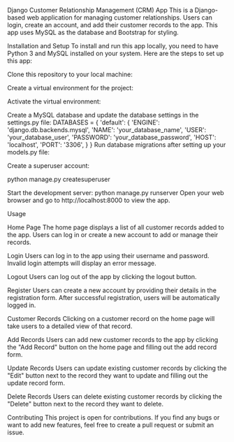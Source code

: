 Django Customer Relationship Management (CRM) App
This is a Django-based web application for managing customer relationships. Users can login, create an account, and add their customer records to the app. This app uses MySQL as the database and Bootstrap for styling.

Installation and Setup
To install and run this app locally, you need to have Python 3 and MySQL installed on your system. Here are the steps to set up this app:

Clone this repository to your local machine:

Create a virtual environment for the project:

Activate the virtual environment:

Create a MySQL database and update the database settings in the settings.py file:
DATABASES = {
    'default': {
        'ENGINE': 'django.db.backends.mysql',
        'NAME': 'your_database_name',
        'USER': 'your_database_user',
        'PASSWORD': 'your_database_password',
        'HOST': 'localhost',
        'PORT': '3306',
    }
}
Run database migrations after setting up your models.py file:

Create a superuser account:

python manage.py createsuperuser

Start the development server:
python manage.py runserver
Open your web browser and go to http://localhost:8000 to view the app.


Usage


Home Page
The home page displays a list of all customer records added to the app. Users can log in or create a new account to add or manage their records.

Login
Users can log in to the app using their username and password. Invalid login attempts will display an error message.

Logout
Users can log out of the app by clicking the logout button.

Register
Users can create a new account by providing their details in the registration form. After successful registration, users will be automatically logged in.

Customer Records
Clicking on a customer record on the home page will take users to a detailed view of that record.

Add Records
Users can add new customer records to the app by clicking the "Add Record" button on the home page and filling out the add record form.

Update Records
Users can update existing customer records by clicking the "Edit" button next to the record they want to update and filling out the update record form.

Delete Records
Users can delete existing customer records by clicking the "Delete" button next to the record they want to delete.

Contributing
This project is open for contributions. If you find any bugs or want to add new features, feel free to create a pull request or submit an issue.
